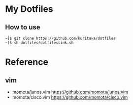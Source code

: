 # My Dotfiles



## How to use

```
~]$ git clone https://github.com/kuritaka/dotfiles
~]$ sh dotfiles/dotfileslink.sh
```


# Reference
## vim
* momota/junos.vim  https://github.com/momota/junos.vim
* momota/cisco.vim  https://github.com/momota/cisco.vim

